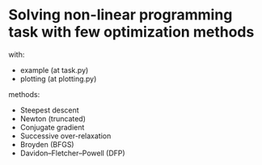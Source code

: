 # Solving non-linear programming task with few optimization methods

with:
- example (at task.py)
- plotting (at plotting.py)

methods:
- Steepest descent
- Newton (truncated)
- Conjugate gradient
- Successive over-relaxation
- Broyden (BFGS)
- Davidon–Fletcher–Powell (DFP)